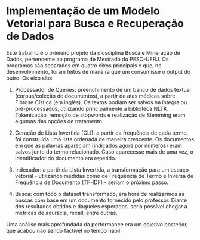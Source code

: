 # Implementação de um Modelo Vetorial para Busca e Recuperação de Dados

Este trabalho é o primeiro projeto da dicsciplina Busca e Mineração de Dados, pertencente ao programa de Mestrado do PESC-UFRJ. 
Os programas são separados em quatro eixos principais e que, no desenvolvimento, foram feitos de maneira que um consumisse o output do outro. Os eixo são:

1. Processador de Queries: preenchimento de um banco de dados textual (corpus/coleção de documentos), a partir de atas médicas sobre Fibrose Cística (em inglês). Os textos podiam ser salvos na íntegra ou pré-processados, utilizando 
principalmente a biblioteca NLTK. Tokenização, remoção de stopwords e realização de Stemming eram algumas das opções de tratamento.

2. Geração de Lista Invertida (GLI): a partir da frequência de cada termo, foi construída uma lista ordenada de maneira crescente. Os documentos em que as palavras apareciam (indicados agora por números) eram salvos
junto do termo relacionado. Caso aparecesse mais de uma vez, o identificador do documento era repetido.

3. Indexador: a partir da Lista Invertida, a transformação para um espaço vetorial - utilizando medidas como de Frequência de Termo e Inversa de Frequência de Documento (TF-IDF) - seriam o próximo passo.

4. Busca: com todo o dataset transformado, era hora de realizarmos as buscas com base em um documento fornecido pelo professor. Diante dos resultados obtidos e daqueles esperados, seria possível chegar a métricas de acurácia, recall, entre outras.

Uma análise mais aprofundada da performance era um objetivo posterior, que acabou não sendo factível no tempo hábil.


